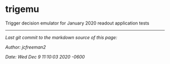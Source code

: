# trigemu
Trigger decision emulator for January 2020 readout application tests

-----

_Last git commit to the markdown source of this page:_


_Author: jcfreeman2_

_Date: Wed Dec 9 11:10:03 2020 -0600_
